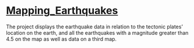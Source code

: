 # [Mapping_Earthquakes](https://summerginger.github.io/Mapping_Earthquakes/)
 
The project displays the earthquake data in relation to the tectonic plates’ location on the earth, and all the earthquakes with a magnitude greater than 4.5 on the map as well as data on a third map.

